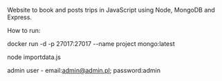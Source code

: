Website to book and posts trips in JavaScript using Node, MongoDB and Express.


How to run:

docker run -d -p 27017:27017 --name project mongo:latest


node importdata.js


admin user - email:admin@admin.pl; password:admin
